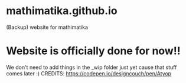 # mathimatika.github.io
(Backup) website for mathimatika
# Website is officially done for now!!
We don't need to add things in the \_wip folder just yet cause that stuff comes later :)
CREDITS:
https://codepen.io/designcouch/pen/Atyop
